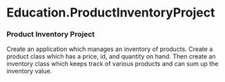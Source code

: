 # Education.ProductInventoryProject
### Product Inventory Project
Create an application which manages an inventory of products. 
Create a product class which has a price, id, and quantity on hand. 
Then create an inventory class which keeps track of various products 
and can sum up the inventory value.
